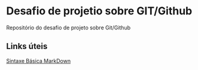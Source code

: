 # Desafio de projetio sobre GIT/Github
Repositório do desafio de projeto sobre Git/Github



## Links úteis
[Sintaxe Básica MarkDown](https://www.markdownguide.org/basic-syntax/)

